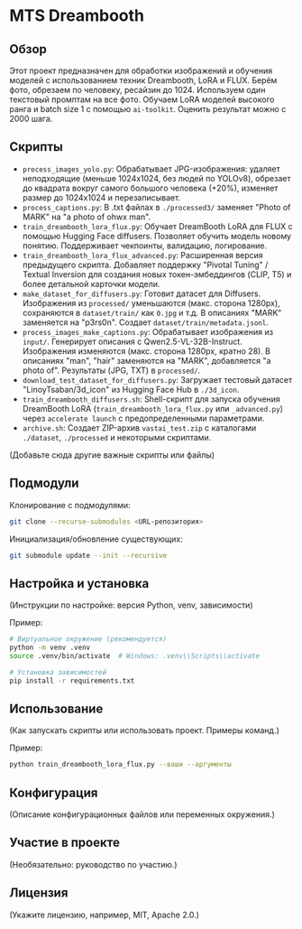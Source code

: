 # MTS Dreambooth

## Обзор

Этот проект предназначен для обработки изображений и обучения моделей с использованием техник Dreambooth, LoRA и FLUX. Берём фото, обрезаем по человеку, ресайзин до 1024. Используем один текстовый промптам на все фото. Обучаем LoRA моделей высокого ранга  и batch size 1 с помощью `ai-toolkit`. Оценить результат можно с 2000 шага.

## Скрипты

- `process_images_yolo.py`: Обрабатывает JPG-изображения: удаляет неподходящие (меньше 1024x1024, без людей по YOLOv8), обрезает до квадрата вокруг самого большого человека (+20%), изменяет размер до 1024x1024 и перезаписывает.
- `process_captions.py`: В .txt файлах в `./processed3/` заменяет "Photo of MARK" на "a photo of ohwx man".
- `train_dreambooth_lora_flux.py`: Обучает DreamBooth LoRA для FLUX с помощью Hugging Face diffusers. Позволяет обучить модель новому понятию. Поддерживает чекпоинты, валидацию, логирование.
- `train_dreambooth_lora_flux_advanced.py`: Расширенная версия предыдущего скрипта. Добавляет поддержку "Pivotal Tuning" / Textual Inversion для создания новых токен-эмбеддингов (CLIP, T5) и более детальной карточки модели.
- `make_dataset_for_diffusers.py`: Готовит датасет для Diffusers. Изображения из `processed/` уменьшаются (макс. сторона 1280px), сохраняются в `dataset/train/` как `0.jpg` и т.д. В описаниях "MARK" заменяется на "p3rs0n". Создает `dataset/train/metadata.jsonl`.
- `process_images_make_captions.py`: Обрабатывает изображения из `input/`. Генерирует описания с Qwen2.5-VL-32B-Instruct. Изображения изменяются (макс. сторона 1280px, кратно 28). В описаниях "man", "hair" заменяются на "MARK", добавляется "a photo of". Результаты (JPG, TXT) в `processed/`.
- `download_test_dataset_for_diffusers.py`: Загружает тестовый датасет "LinoyTsaban/3d_icon" из Hugging Face Hub в `./3d_icon`.
- `train_dreambooth_diffusers.sh`: Shell-скрипт для запуска обучения DreamBooth LoRA (`train_dreambooth_lora_flux.py` или `_advanced.py`) через `accelerate launch` с предопределенными параметрами.
- `archive.sh`: Создает ZIP-архив `vastai_test.zip` с каталогами `./dataset`, `./processed` и некоторыми скриптами.

(Добавьте сюда другие важные скрипты или файлы)

## Подмодули

Клонирование с подмодулями:
```bash
git clone --recurse-submodules <URL-репозитория>
```
Инициализация/обновление существующих:
```bash
git submodule update --init --recursive
```

## Настройка и установка

(Инструкции по настройке: версия Python, venv, зависимости)

Пример:
```bash
# Виртуальное окружение (рекомендуется)
python -m venv .venv
source .venv/bin/activate  # Windows: .venv\\Scripts\\activate

# Установка зависимостей
pip install -r requirements.txt
```

## Использование

(Как запускать скрипты или использовать проект. Примеры команд.)

Пример:
```bash
python train_dreambooth_lora_flux.py --ваши --аргументы
```

## Конфигурация

(Описание конфигурационных файлов или переменных окружения.)

## Участие в проекте

(Необязательно: руководство по участию.)

## Лицензия

(Укажите лицензию, например, MIT, Apache 2.0.) 
